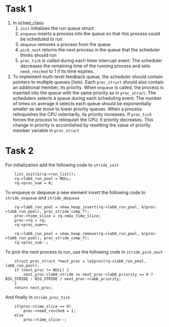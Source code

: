 # Task 1
1. In sched_class
	1. ```init``` initializes the run queue struct
	2. ```enqueue``` inserts a process into the queue so that this process could be scheduled to run
	3. ```dequeue``` removes a process from the queue
	4. ```pick_next``` returns the next process in the queue that the scheduler thinks should run
	5. ```proc_tick``` is called during each timer interrupt event. The scheduler decreases the remaining time of the running process and sets ```need_resched``` to 1 if its time expires. 
2. To implement multi-level feedback queue, the scheduler should contain pointers to multiple queues (lists). Each ```proc_struct``` should also contain an additional member, its priority.
When ```enqueue``` is called, the process is inserted into the queue with the same priority as in ```proc_struct```. The schedulers selects a queue during each scheduling event. The number of times on average 
it selects each queue should be exponentially smaller as we move to lower priority queues. When a process relinquishes the CPU volentarily, its priority increases. 
If ```proc_tick``` forces the process to relinquish the CPU, it priority decreases. This change in priority is accomlished by resetting the value of priority member variable in ```proc_struct```

# Task 2
For initialization add the following code to ```stride_init```
```
	list_init(&(rq->run_list));
	rq->lab6_run_pool = NULL;
	rq->proc_num = 0;
```
To enqueue or dequeue a new element insert the following code to ```stride_enqueue``` and ```stride_dequeue```
```
	rq->lab6_run_pool = skew_heap_insert(rq->lab6_run_pool, &(proc->lab6_run_pool), proc_stride_comp_f);
	proc->time_slice = rq->max_time_slice;
	proc->rq = rq;
	rq->proc_num++;
```
```
	rq->lab6_run_pool = skew_heap_remove(rq->lab6_run_pool, &(proc->lab6_run_pool), proc_stride_comp_f);
	rq->proc_num--;
```
To pick the next process to run, use the following code in ```stride_pick_next```
```
    struct proc_struct *next_proc = le2proc(rq->lab6_run_pool, lab6_run_pool);
	if (next_proc != NULL) {
		next_proc->lab6_stride += next_proc->lab6_priority == 0 ? BIG_STRIDE : BIG_STRIDE / next_proc->lab6_priority;
	}
	return next_proc;
```
And finally in ```stride_proc_tick```	
```
	if(proc->time_slice == 0)
		proc->need_resched = 1;
	else
		proc->time_slice--;
```
